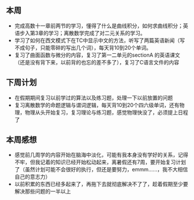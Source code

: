## 本周

- 完成高数十一章前两节的学习，懂得了什么是曲线积分，如何求曲线积分；英语步入第3章的学习；离散数学完成了对二元关系的学习。
- 学习了如何在西文模式下在TC中显示中文的方法，听写了两篇英语新闻（写不成句子，只能零碎的写出几个词），每天背10到20个单词。
- 复习了曲面函数与微分的内容，复习了第一二单元的sectionA 的英语课文（还是没有背下来，以前背的也忘的差不多了），复习了C语言文件的内容

## 下周计划

- 在假期期间复习以前学过的算法以及练习题，处理一下以前放置的问题
- 复习离散数学的命题逻辑与谓词逻辑，每天背10到20个四六级单词，还有物理，物理从头开始复习，复习理论与练习题，感觉物理快没了，必须提上日程了

## 本周感想

- 感觉前几周学的内容开始在脑海中淡化，可能有我本身没有学好的关系，记得不牢，但我记着的知识已经开始松动起来，离暑假还有7周，要开始复习计划了（虽然计划可能不会很好的执行，但还是要努力，emmm......，我不大相信自己的意志力）
- 以前积累的东西已经多起来了，再拖下去就彻底解决不了了，趁着假期至少要解决那些问题的一半以上